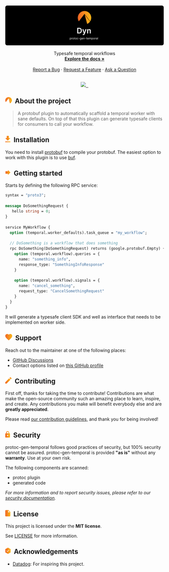 <p align="center">
   <a href="https://dyn.gg">
   <img src="./img/banner.svg">
   </a>
</p>

<div align="center">
  Typesafe temporal workflows
  <br />
  <a href="#about"><strong>Explore the docs »</strong></a>
  <br />
  <br />
  <a href="https://github.com/lucasclerissepro/protoc-gen-temporal/issues/new?assignees=&labels=bug&template=01_BUG_REPORT.md&title=bug%3A+">Report a Bug</a>
  ·
  <a href="https://github.com/lucasclerissepro/protoc-gen-temporal/issues/new?assignees=&labels=enhancement&template=02_FEATURE_REQUEST.md&title=feat%3A+">Request a Feature</a>
  ·
  <a href="https://github.com/lucasclerissepro/protoc-gen-temporal/discussions">Ask a Question</a>
</div>

<div align="center">
<br />

<p align="center">

  <a aria-label="Dyn.gg logo" href="https://dyn.gg">
    <img src="https://img.shields.io/badge/MADE%20BY%20Dyn-000000.svg?style=for-the-badge">
  </a>

  <a aria-label="License" href="https://github.com/lucasclerissepro/protoc-gen-temporal/blob/main/license.md">
    <img alt="" src="https://img.shields.io/npm/l/next.svg?style=for-the-badge&labelColor=000000&color=F9B818">
  </a>

  <a aria-label="Join the community on GitHub" href="https://github.com/orgs/lucasclerissepro/protoc-gen-temporal/discussions">
    <img alt="" src="https://img.shields.io/badge/Join%20the%20community-orange.svg?style=for-the-badge&labelColor=000000&color=F9B818&logo=github">
  </a>
</p>

</div>

<h2><img height="20" src="./img/about.svg">&nbsp;&nbsp;About the project</h2>

> A protobuf plugin to automatically scaffold a temporal worker with sane
> defaults. On top of that this plugin can generate typesafe clients for
> consumers to call your workflow. 

<h2><img height="20" src="./img/installation.svg">&nbsp;&nbsp;Installation</h2>

You need to install [protobuf](https://developers.google.com/protocol-buffers)
to compile your protobuf. The easiest option to work with this plugin is to use
[buf](https://buf.build/).

<h2><img height="20" src="./img/gettingstarted.svg">&nbsp;&nbsp;Getting started</h2>

Starts by defining the following RPC service:

```protobuf
syntax = "proto3";

message DoSomethingRequest {
   hello string = 0;
}

service MyWorkflow {
  option (temporal.worker_defaults).task_queue = "my_workflow";
  
  // DoSomething is a workflow that does something
  rpc DoSomething(DoSomethingRequest) returns (google.protobuf.Empty) {
    option (temporal.workflow).queries = {
      name: "something_info",
      response_type: "SomethingInfoResponse"
    }
    
    option (temporal.workflow).signals = {
      name: "cancel_something",
      request_type: "CancelSomethingRequest"
    }
  }
}
```

It will generate a typesafe client SDK and well as interface that needs to be implemented on worker side.

<h2><img height="20" src="./img/support.svg">&nbsp;&nbsp;Support</h2>

Reach out to the maintainer at one of the following places:

- [GitHub Discussions](https://github.com/lucasclerissepro/protoc-gen-temporal/discussions)
- Contact options listed on [this GitHub profile](https://github.com/lucasclerissepro)

<h2><img height="20" src="./img/contributing.svg">&nbsp;&nbsp;Contributing</h2>

First off, thanks for taking the time to contribute! Contributions are what make the open-source community such an amazing place to learn, inspire, and create. Any contributions you make will benefit everybody else and are **greatly appreciated**.

Please read [our contribution guidelines](docs/CONTRIBUTING.md), and thank you for being involved!

<h2><img height="20" src="./img/security.svg">&nbsp;&nbsp;Security</h2>

protoc-gen-temporal follows good practices of security, but 100% security cannot be assured.
protoc-gen-temporal is provided **"as is"** without any **warranty**. Use at your own risk.

The following components are scanned:

- protoc plugin
- generated code

_For more information and to report security issues, please refer to our [security documentation](docs/SECURITY.md)._

<h2><img height="20" src="./img/license.svg">&nbsp;&nbsp;License</h2>

This project is licensed under the **MIT license**.

See [LICENSE](LICENSE) for more information.

<h2><img height="20" src="./img/ack.svg">&nbsp;&nbsp;Acknowledgements</h2>

- [Datadog](https://datadog.com): For inspiring this project.

